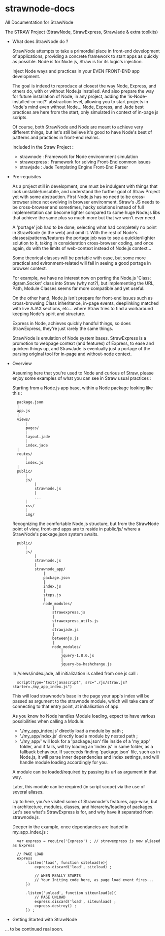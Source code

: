 strawnode-docs
==============

All Documentation for StrawNode




The STRAW Project (StrawNode, StrawExpress, StrawJade & extra toolkits)

- What does StrawNode do ?

	StrawNode attempts to take a primordial place in front-end development of applications, 
	providing a concrete framework to start apps as quickly as possible.
	Node is for Node.js, Straw is for its logic's injection.

	Inject Node ways and practices in your EVEN FRONT-END app development.

	The goal is indeed to reproduce at closest the way Node, Express, and others do,
	with or without Node.js installed.
	And also prepare the way for future installation of Node, in any project, adding the 
	'is-Node-installed-or-not?' abstraction level, allowing you to start projects 
	in Node's mind even without Node...
	Node, Express, and Jade best practices are here from the start, only simulated in context of 
	in-page js scripts.

	Of course, both StrawNode and Node are meant to achieve very different things, but let's still
	believe it's good to have Node's best of patterns and practices in front-end realms.

	Included in the Straw Project :

	- strawnode : Framework for Node environnment simulation
	- strawexpress : Framework for solving Front-End common issues
	- strawjade : Jade Templating Engine Front-End Parser

- Pre-requisites
	
	As a project still in development, one must be indulgent with things that look unstable/unsubtle, 
	and understand the further goal of Straw Project yet with some abstraction.
	First Node.js has no need to be cross-browser since not evolving in browser environment.
	Straw's JS needs to be cross-browser and sometimes, hacky solutions instead of full implementation can 
	become lighter compared to some huge Node.js libs that achieve the same plus so much more but that we won't ever need.
	
	A 'portage' job had to be done, selecting what had completely no point in StrawNode (in the web) and omit it.
	With the rest of Node's classes/patterns/features the portage job was to see a quickier/lighter solution to it, 
	taking in consideration cross-browser coding, and once again, do with the limits of web-context instead of Node.js context...
	
	Some theorical classes will be portable with ease, but some more practical and evironment-related 
	will fail in seeing a good portage in browser context.
	
	For example, we have no interest now on porting the Node.js 'Class: dgram.Socket' class into Straw (why not?), 
	but implementing the URL, Path, Module Classes seems far more compatible and yet useful.
	
	
	On the other hand, Node.js isn't prepare for front-end issues such as cross-browsing Class inheritance, in-page events,
	deeplinking matched with live AJAX sections, etc... where Straw tries to find a workaround keeping Node's spirit and structure.
	
	Express in Node, achieves quickly handful things, so does StrawExpress, they're just rarely the same things.
	
	StrawNode is emulation of Node system bases.
	StrawExpress is a promotion to webpage context (and features) of Express, to ease and quicken things up,
	and StrawJade is eventually just a portage of the parsing original tool for in-page and without-node context.
	
	
	
	
	
	
- Overview
	
	Assuming here that you're used to Node and curious of Straw, 
	please enjoy some examples of what you can see in Straw usual practices :
	
	
	
	Starting from a Node.js app base,
	within a Node package looking like this :
		
		
		package.json
		| 
		app.js
		|
		views/
			|
			pages/
			|
			layout.jade
			|
			index.jade
		|
		routes/
			|
			index.js
		|
		public/
			|
			js/
				|
				strawnode.js
				|
				...
			|
			css/
			|
			img/
	
	
	Recognizing the comfortable Node.js structure, 
	but from the StrawNode point of view, 
	front-end apps are to reside in public/js/
	where a StrawNode's package.json system awaits.
	
		public/
			|
			js/
				|
				strawnode.js
				|
				strawnode_app/
					|
					package.json
					|
					index.js
					|
					steps.js
					|
					node_modules/
						|
						strawexpress.js
						|
						strawexpress_utils.js
						|
						strawjade.js
						|
						betweenjs.js
						|
						node_modules/
							|
							jquery-1.8.0.js
							|
							jquery-ba-hashchange.js
						
	
	In /views/index.jade,
	all initialization is called from one js call :
		
		script(type="text/javascript", src="./js/straw.js?starter=./my_app_index.js")
	
	This will load strawnode's base in the page
	your app's index will be passed as argument to the strawnode module, which will take care of 
	connecting to that entry point, at initialisation of app.
	
	As you know ho Node handles Module loading, expect to have various possibilities when calling a Module:
	- './my_app_index.js' directly load a module by path ;
	- './my_app/index.js' directly load a module by nested path ;
	- './my_app/' will look for a 'package.json' file inside of a 'my_app' folder, and if fails, 
	will try loading an 'index.js' in same folder, as a fallback behaviour.
	If succeeds finding 'package.json' file, such as in Node.js, it will parse inner dependencies and index settings, 
	and will handle module loading accordingly for you.
	
	A module can be loaded/required by passing its url as argument in that way.
	
	Later, this module can be required (in script scope) via the use of several aliases.
	
	
	Up to here, you've visited some of Strawnode's features, app-wise, but in architecture, modules, classes, 
	and hierarchy/loading of packages.
	Let's see what's StrawExpress is for, and why have it separated from strawnode.js.
	
	
	
	
	Deeper in the example, once dependancies are loaded in my_app_index.js :
	
	
		var express = require('Express') ; // strawexpress is now aliased as Express
		
		// PAGE LOAD
		express
			.listen('load', function siteload(e){
				express.discard('load', siteload) ;
				
				// WHEN REALLY STARTS
				// Your Initing code here, as page load event fires...
			})
			
			.listen('unload', function siteunload(e){
				// PAGE UNLOAD
				express.discard('load', siteunload) ;
				express.destroy() ;
			}) ;



- Getting Started with StrawNode

... to be continued real soon.